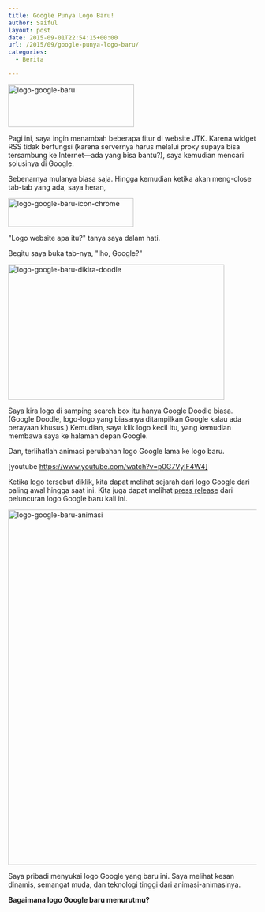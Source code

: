 ```yaml
---
title: Google Punya Logo Baru!
author: Saiful
layout: post
date: 2015-09-01T22:54:15+00:00
url: /2015/09/google-punya-logo-baru/
categories:
  - Berita

---
```

<img class="wp-image-87 aligncenter" src="https://saiful.web.id/blog/wp-content/uploads/2015/09/logo-google-baru.png" alt="logo-google-baru" width="255" height="86" srcset="https://saiful.web.id/blog/wp-content/uploads/2015/09/logo-google-baru.png 568w, https://saiful.web.id/blog/wp-content/uploads/2015/09/logo-google-baru-300x101.png 300w" sizes="(max-width: 255px) 85vw, 255px" />

Pagi ini, saya ingin menambah beberapa fitur di website JTK. Karena widget RSS tidak berfungsi (karena servernya harus melalui proxy supaya bisa tersambung ke Internet—ada yang bisa bantu?), saya kemudian mencari solusinya di Google.

Sebenarnya mulanya biasa saja. Hingga kemudian ketika akan meng-close tab-tab yang ada, saya heran,

<img class="alignnone size-full wp-image-84 aligncenter" src="https://saiful.web.id/blog/wp-content/uploads/2015/09/logo-google-baru-icon-chrome.png" alt="logo-google-baru-icon-chrome" width="254" height="58" />

"Logo website apa itu?" tanya saya dalam hati.

Begitu saya buka tab-nya, "lho, Google?"

<!--more-->

<img class="alignnone size-full wp-image-85 aligncenter" src="https://saiful.web.id/blog/wp-content/uploads/2015/09/logo-google-baru-dikira-doodle.png" alt="logo-google-baru-dikira-doodle" width="438" height="274" srcset="https://saiful.web.id/blog/wp-content/uploads/2015/09/logo-google-baru-dikira-doodle.png 438w, https://saiful.web.id/blog/wp-content/uploads/2015/09/logo-google-baru-dikira-doodle-300x188.png 300w" sizes="(max-width: 438px) 85vw, 438px" />

Saya kira logo di samping search box itu hanya Google Doodle biasa. (Google Doodle, logo-logo yang biasanya ditampilkan Google kalau ada perayaan khusus.) Kemudian, saya klik logo kecil itu, yang kemudian membawa saya ke halaman depan Google.

Dan, terlihatlah animasi perubahan logo Google lama ke logo baru.

[youtube https://www.youtube.com/watch?v=p0G7VylF4W4]

Ketika logo tersebut diklik, kita dapat melihat sejarah dari logo Google dari paling awal hingga saat ini. Kita juga dapat melihat [press release][1] dari peluncuran logo Google baru kali ini.

<img class="alignnone wp-image-88 size-full" src="https://saiful.web.id/blog/wp-content/uploads/2015/09/logo-google-baru-animasi.gif" alt="logo-google-baru-animasi" width="1280" height="720" />

Saya pribadi menyukai logo Google yang baru ini. Saya melihat kesan dinamis, semangat muda, dan teknologi tinggi dari animasi-animasinya.

**Bagaimana logo Google baru menurutmu?**

 [1]: http://googleblog.blogspot.com/2015/09/google-update.html
